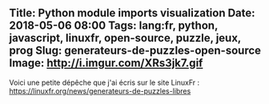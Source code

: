 Title: Python module imports visualization
Date: 2018-05-06 08:00
Tags: lang:fr, python, javascript, linuxfr, open-source, puzzle, jeux, prog
Slug: generateurs-de-puzzles-open-source
Image: http://i.imgur.com/XRs3jk7.gif
---

Voici une petite dépêche que j'ai écris sur le site LinuxFr :
<https://linuxfr.org/news/generateurs-de-puzzles-libres>

<!--
Il y a quelques temps, j'étais à la recherche de générateurs de puzzles personnalisables (dont la solution serait un petit mot doux romantique). Des puzzles qui ne soient pas uniquement jouables en ligne, mais imprimables, ne nécessitant qu'une feuille et un crayon.

Au final j'ai découvert de nombreux programmes open source permettant de générer des mots croisés, des grilles de mot mystère, des nonogrammes, etc.

Je vais donc dans cette dépêche vous présenter ces projets, en espérant qu'ils vous inspirent à concocter vos propres puzzles pour vos enfants / neveux, compagnon / compagne ou encore grand parents !


# Mots croisés #

Je n'ai testé qu'un seul programme, en Python, de David Whitlock (riverrun) : [genxword](https://github.com/riverrun/genxword)

Voici un exemple de grille qui peut être générées :

![Exemple de grille avec indices sur le thème des Monty Python](https://raw.githubusercontent.com/riverrun/genxword/master/examples/output/Pdf_grid_example.png)

Pour fonctionner le programme nécessite qu'on lui fournisse une liste de mots, qui sont donc entièrement personnalisables. Chaque mot de la liste peut être associé à une définition.

`genxword` peut générer des grilles sous forme de PDFs, de PNGs ou de SVGs.
Il est compatible Python 2 & 3, est basé sur GTK mais fonctionne sous Windows (j'ai testé) et est sous license GNU v3.


# Nonogrammes #

Également appelés ["picross", "griddlers" an anglais ou encore "hanjie" au Japon](https://fr.wikipedia.org/wiki/Picross), ces puzzles sont parmis mes préférés.

J'ai essayé plusieurs programmes pour générer ce type de puzzle, mais mon préféré de loin est celui de Zhou Qi (HandsomeOne) en Javascript : https://github.com/HandsomeOne/Nonogram

![Nonogram par Zhou Qi](http://i.imgur.com/XRs3jk7.gif)

Il inclut une grille cliquable pour y jouer, un éditeur interactif pour confectionner vos propres grilles et même un solveur avec rendu visuel des étapes pas à pas, permettant de valider que la grille a une solution !

Le code est structuré et lisibile facilement, sans dépendances et sous license MIT.

Comme au final un nonogramme n'est qu'une image pixelisée en noir & blanc, j'ai fait un [_fork_](https://github.com/Lucas-C/Nonogram/) du projet pour simplement rajouter 2 boutons permettant d'importer ou exporter [des grilles au format PNG](https://github.com/Lucas-C/Nonogram/tree/master/grids): https://lucas-c.github.io/Nonogram/ (dans la section "Create Your Own Nonogram")


# Mot mystère

Aussi appelé ["mots cachés"](https://fr.wikipedia.org/wiki/Mots_cach%C3%A9s),
ce puzzle est idéal pour camoufler un message secret dans une grille, afin qu'il soit reconstitué une fois résolu !

Bill Scheidel (bunkat) a créé en Javascript [une grille jouable en ligne, avec éditeur intégré](https://github.com/bunkat/wordfind) : https://lucas-c.github.io/wordfind/

![Capture d'écran de wordfind.js](https://chezsoi.org/lucas/wordfind.png)

Vous pouvez y lister les mots à cacher dans la gille, votre mot secret, l'extension maximum de la grille ou encore le nombre de mots qui peuvent être "ignorés" parmi ceux fournis afin que le générateur produise une grille compacte.

Bref, c'est un programme simple d'utilisation, sans dépendance et sous license MIT.


# Sudoku

Je ne l'ai que très peu testé, mais voici un générateur de Sudoku écrit par Rob McGuire (robatron) en Javascript : https://github.com/robatron/sudoku.js

![Capture d'écran de Sudoku.js](https://chezsoi.org/lucas/SudokuJS.png)

Utilisant jQuery et la bibliothèque Bootstrap, ce projet est sous License MIT et vous permettra de générer vos propres grilles.

Pour ceux qui préfèrent d'autres langage que le Javascript, sachez que comme le Sudoku est un puzzle très populaire, vous trouverez de nombreux générateurs et versions jouables sur Github en Python, Ruby, etc.


# Et plein d'autres puzzles originaux !

Pour conclure, je voudrais mentionner la collection de puzzles de Simon Tatham, sous license MIT et disponibles en Java ou Javascript, qui est à la fois immense et regorge de puzzles originaux :
https://www.chiark.greenend.org.uk/~sgtatham/puzzles/

![La collection de puzzle de Simon Tatham](https://chezsoi.org/lucas/SimonTathamPuzzleCollection.png)

-->
